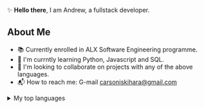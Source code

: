 :sparkles: **Hello there**, I am Andrew, a fullstack developer.

## About Me
  - :books: Currently enrolled in ALX Software Engineering programme.
  - 🌱 I'm currntly learning Python, Javascript and SQL.
  - :handshake: I'm looking to collaborate on projects with any of the above languages.
  - :mailbox_with_mail: How to reach me: G-mail carsoniskihara@gmail.com

<!-- Add more details -->

<details>
<summary>My top languages</summary>

| Rank | Languages |
|-----:|-----------|
|     1| C         |
|     2| Python    |
|     3| JavaScript|
|     4| Rust      |

</details>
